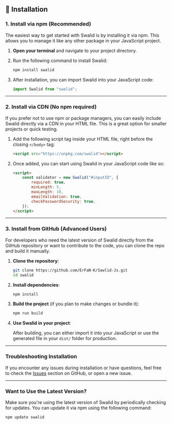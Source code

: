 ## **🚀 Installation**

### **1. Install via npm (Recommended)**

The easiest way to get started with Swalid is by installing it via npm. This allows you to manage it like any other package in your JavaScript project.

1. **Open your terminal** and navigate to your project directory.
2. Run the following command to install Swalid:

   ```bash
   npm install swalid
   ```

3. After installation, you can import Swalid into your JavaScript code:

   ```js
   import Swalid from "swalid";
   ```

---

### **2. Install via CDN (No npm required)**

If you prefer not to use npm or package managers, you can easily include Swalid directly via a CDN in your HTML file. This is a great option for smaller projects or quick testing.

1. Add the following script tag inside your HTML file, right before the closing `</body>` tag:

   ```html
   <script src="https://unpkg.com/swalid"></script>
   ```

2. Once added, you can start using Swalid in your JavaScript code like so:

   ```html
   <script>
       const validator = new Swalid("#inputID", {
           required: true,
           minLength: 5,
           maxLength: 10,
           emailValidation: true,
           checkPasswordSecurity: true,
       });
   </script>
   ```

---

### **3. Install from GitHub (Advanced Users)**

For developers who need the latest version of Swalid directly from the GitHub repository or want to contribute to the code, you can clone the repo and build it manually.

1. **Clone the repository**:

   ```bash
   git clone https://github.com/ErFaN-K/Sawlid-Js.git
   cd swalid
   ```

2. **Install dependencies**:

   ```bash
   npm install
   ```

3. **Build the project** (if you plan to make changes or bundle it):

   ```bash
   npm run build
   ```

4. **Use Swalid in your project**:

   After building, you can either import it into your JavaScript or use the generated file in your `dist/` folder for production.

---

### **Troubleshooting Installation**

If you encounter any issues during installation or have questions, feel free to check the [Issues](https://github.com/ErFaN-K/Swalid-Js/issues) section on GitHub, or open a new issue.

---

### **Want to Use the Latest Version?**

Make sure you're using the latest version of Swalid by periodically checking for updates. You can update it via npm using the following command:

```bash
npm update swalid
```